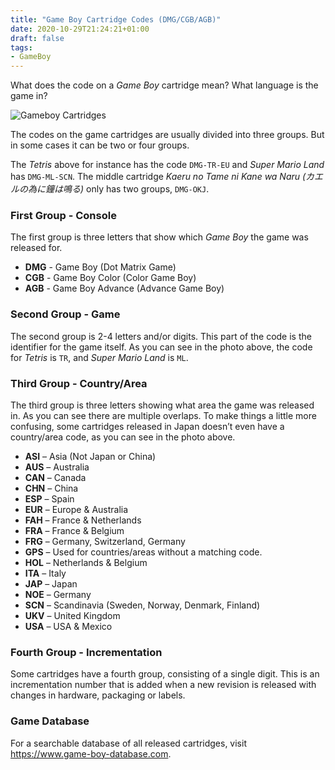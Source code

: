 ```yaml
---
title: "Game Boy Cartridge Codes (DMG/CGB/AGB)"
date: 2020-10-29T21:24:21+01:00
draft: false
tags:
- GameBoy
---
```


What does the code on a *Game Boy* cartridge mean? What language is the game in?

![Gameboy Cartridges](/content/game_boy_cartridge_codes/cartridges.jpg)

The codes on the game cartridges are usually divided into three groups.
But in some cases it can be two or four groups.

The *Tetris* above for instance has the code `DMG-TR-EU` and *Super Mario Land* has `DMG-ML-SCN`.
The middle cartridge *Kaeru no Tame ni Kane wa Naru (カエルの為に鐘は鳴る)* only has two groups, `DMG-OKJ`.

### First Group - Console
The first group is three letters that show which *Game Boy* the game was released for.

- **DMG** - Game Boy (Dot Matrix Game)
- **CGB** - Game Boy Color (Color Game Boy)
- **AGB** - Game Boy Advance (Advance Game Boy)

### Second Group - Game
The second group is 2-4 letters and/or digits. This part of the code is the identifier for the game itself.
As you can see in the photo above, the code for *Tetris* is `TR`, and *Super Mario Land* is `ML`.

### Third Group - Country/Area
The third group is three letters showing what area the game was released in.
As you can see there are multiple overlaps.
To make things a little more confusing, some cartridges released in Japan doesn’t even have a country/area code, as you can see in the photo above.

- **ASI** – Asia (Not Japan or China)
- **AUS** – Australia
- **CAN** – Canada
- **CHN** – China
- **ESP** – Spain
- **EUR** – Europe & Australia
- **FAH** – France & Netherlands
- **FRA** – France & Belgium
- **FRG** – Germany, Switzerland, Germany
- **GPS** – Used for countries/areas without a matching code.
- **HOL** – Netherlands & Belgium
- **ITA** – Italy
- **JAP** – Japan
- **NOE** – Germany
- **SCN** – Scandinavia (Sweden, Norway, Denmark, Finland)
- **UKV** – United Kingdom
- **USA** – USA & Mexico

### Fourth Group - Incrementation
Some cartridges have a fourth group, consisting of a single digit.
This is an incrementation number that is added when a new revision is released with changes in hardware, packaging or labels.

### Game Database
For a searchable database of all released cartridges, visit https://www.game-boy-database.com.
